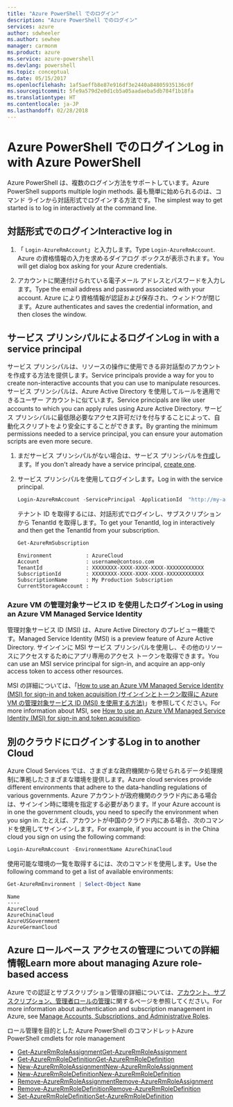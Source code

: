 ```yaml
---
title: "Azure PowerShell でのログイン"
description: "Azure PowerShell でのログイン"
services: azure
author: sdwheeler
ms.author: sewhee
manager: carmonm
ms.product: azure
ms.service: azure-powershell
ms.devlang: powershell
ms.topic: conceptual
ms.date: 05/15/2017
ms.openlocfilehash: 1af5aeffb8e87e916df3e2440a84805935136c0f
ms.sourcegitcommit: 5fe9a579d2e0d1cb5a05aadaeba5db784f1b18fa
ms.translationtype: HT
ms.contentlocale: ja-JP
ms.lasthandoff: 02/28/2018
---
```

# <a name="log-in-with-azure-powershell"></a><span data-ttu-id="60f58-103">Azure PowerShell でのログイン</span><span class="sxs-lookup"><span data-stu-id="60f58-103">Log in with Azure PowerShell</span></span>

<span data-ttu-id="60f58-104">Azure PowerShell は、複数のログイン方法をサポートしています。</span><span class="sxs-lookup"><span data-stu-id="60f58-104">Azure PowerShell supports multiple login methods.</span></span> <span data-ttu-id="60f58-105">最も簡単に始められるのは、コマンド ラインから対話形式でログインする方法です。</span><span class="sxs-lookup"><span data-stu-id="60f58-105">The simplest way to get started is to log in interactively at the command line.</span></span>

## <a name="interactive-log-in"></a><span data-ttu-id="60f58-106">対話形式でのログイン</span><span class="sxs-lookup"><span data-stu-id="60f58-106">Interactive log in</span></span>

1. <span data-ttu-id="60f58-107">「 `Login-AzureRmAccount`」と入力します。</span><span class="sxs-lookup"><span data-stu-id="60f58-107">Type `Login-AzureRmAccount`.</span></span> <span data-ttu-id="60f58-108">Azure の資格情報の入力を求めるダイアログ ボックスが表示されます。</span><span class="sxs-lookup"><span data-stu-id="60f58-108">You will get dialog box asking for your Azure credentials.</span></span>

2. <span data-ttu-id="60f58-109">アカウントに関連付けられている電子メール アドレスとパスワードを入力します。</span><span class="sxs-lookup"><span data-stu-id="60f58-109">Type the email address and password associated with your account.</span></span> <span data-ttu-id="60f58-110">Azure により資格情報が認証および保存され、ウィンドウが閉じます。</span><span class="sxs-lookup"><span data-stu-id="60f58-110">Azure authenticates and saves the credential information, and then closes the window.</span></span>

## <a name="log-in-with-a-service-principal"></a><span data-ttu-id="60f58-111">サービス プリンシパルによるログイン</span><span class="sxs-lookup"><span data-stu-id="60f58-111">Log in with a service principal</span></span>

<span data-ttu-id="60f58-112">サービス プリンシパルは、リソースの操作に使用できる非対話型のアカウントを作成する方法を提供します。</span><span class="sxs-lookup"><span data-stu-id="60f58-112">Service principals provide a way for you to create non-interactive accounts that you can use to manipulate resources.</span></span> <span data-ttu-id="60f58-113">サービス プリンシパルは、Azure Active Directory を使用してルールを適用できるユーザー アカウントに似ています。</span><span class="sxs-lookup"><span data-stu-id="60f58-113">Service principals are like user accounts to which you can apply rules using Azure Active Directory.</span></span> <span data-ttu-id="60f58-114">サービス プリンシパルに最低限必要なアクセス許可だけを付与することによって、自動化スクリプトをより安全にすることができます。</span><span class="sxs-lookup"><span data-stu-id="60f58-114">By granting the minimum permissions needed to a service principal, you can ensure your automation scripts are even more secure.</span></span>

1. <span data-ttu-id="60f58-115">まだサービス プリンシパルがない場合は、サービス プリンシパルを[作成](create-azure-service-principal-azureps.md)します。</span><span class="sxs-lookup"><span data-stu-id="60f58-115">If you don't already have a service principal, [create one](create-azure-service-principal-azureps.md).</span></span>

2. <span data-ttu-id="60f58-116">サービス プリンシパルを使用してログインします。</span><span class="sxs-lookup"><span data-stu-id="60f58-116">Log in with the service principal.</span></span>

    ```powershell
    Login-AzureRmAccount -ServicePrincipal -ApplicationId  "http://my-app" -Credential $pscredential -TenantId $tenantid
    ```

    <span data-ttu-id="60f58-117">テナント ID を取得するには、対話形式でログインし、サブスクリプションから TenantId を取得します。</span><span class="sxs-lookup"><span data-stu-id="60f58-117">To get your TenantId, log in interactively and then get the TenantId from your subscription.</span></span>

    ```powershell
    Get-AzureRmSubscription
    ```

    ```
    Environment           : AzureCloud
    Account               : username@contoso.com
    TenantId              : XXXXXXXX-XXXX-XXXX-XXXX-XXXXXXXXXXXX
    SubscriptionId        : XXXXXXXX-XXXX-XXXX-XXXX-XXXXXXXXXXXX
    SubscriptionName      : My Production Subscription
    CurrentStorageAccount :
    ```

### <a name="log-in-using-an-azure-vm-managed-service-identity"></a><span data-ttu-id="60f58-118">Azure VM の管理対象サービス ID を使用したログイン</span><span class="sxs-lookup"><span data-stu-id="60f58-118">Log in using an Azure VM Managed Service Identity</span></span>

<span data-ttu-id="60f58-119">管理対象サービス ID (MSI) は、Azure Active Directory のプレビュー機能です。</span><span class="sxs-lookup"><span data-stu-id="60f58-119">Managed Service Identity (MSI) is a preview feature of Azure Active Directory.</span></span> <span data-ttu-id="60f58-120">サインインに MSI サービス プリンシパルを使用し、その他のリソースにアクセスするためにアプリ専用のアクセス トークンを取得できます。</span><span class="sxs-lookup"><span data-stu-id="60f58-120">You can use an MSI service principal for sign-in, and acquire an app-only access token to access other resources.</span></span>

<span data-ttu-id="60f58-121">MSI の詳細については、「[How to use an Azure VM Managed Service Identity (MSI) for sign-in and token acquisition (サインインとトークン取得に Azure VM の管理対象サービス ID (MSI) を使用する方法)](/azure/active-directory/msi-how-to-get-access-token-using-msi)」を参照してください。</span><span class="sxs-lookup"><span data-stu-id="60f58-121">For more information about MSI, see [How to use an Azure VM Managed Service Identity (MSI) for sign-in and token acquisition](/azure/active-directory/msi-how-to-get-access-token-using-msi).</span></span>

## <a name="log-in-to-another-cloud"></a><span data-ttu-id="60f58-122">別のクラウドにログインする</span><span class="sxs-lookup"><span data-stu-id="60f58-122">Log in to another Cloud</span></span>

<span data-ttu-id="60f58-123">Azure Cloud Services では、さまざまな政府機関から発せられるデータ処理規制に準拠したさまざまな環境を提供します。</span><span class="sxs-lookup"><span data-stu-id="60f58-123">Azure cloud services provide different environments that adhere to the data-handling regulations of various governments.</span></span> <span data-ttu-id="60f58-124">Azure アカウントが政府機関のクラウド内にある場合は、サインイン時に環境を指定する必要があります。</span><span class="sxs-lookup"><span data-stu-id="60f58-124">If your Azure account is in one the government clouds, you need to specify the environment when you sign in.</span></span> <span data-ttu-id="60f58-125">たとえば、アカウントが中国のクラウド内にある場合、次のコマンドを使用してサインインします。</span><span class="sxs-lookup"><span data-stu-id="60f58-125">For example, if you account is in the China cloud you sign on using the following command:</span></span>

```powershell
Login-AzureRmAccount -EnvironmentName AzureChinaCloud
```

<span data-ttu-id="60f58-126">使用可能な環境の一覧を取得するには、次のコマンドを使用します。</span><span class="sxs-lookup"><span data-stu-id="60f58-126">Use the following command to get a list of available environments:</span></span>

```powershell
Get-AzureRmEnvironment | Select-Object Name
```

```
Name
----
AzureCloud
AzureChinaCloud
AzureUSGovernment
AzureGermanCloud
```

## <a name="learn-more-about-managing-azure-role-based-access"></a><span data-ttu-id="60f58-127">Azure ロールベース アクセスの管理についての詳細情報</span><span class="sxs-lookup"><span data-stu-id="60f58-127">Learn more about managing Azure role-based access</span></span>

<span data-ttu-id="60f58-128">Azure での認証とサブスクリプション管理の詳細については、[アカウント、サブスクリプション、管理者ロールの管理](/azure/active-directory/role-based-access-control-configure)に関するページを参照してください。</span><span class="sxs-lookup"><span data-stu-id="60f58-128">For more information about authentication and subscription management in Azure, see [Manage Accounts, Subscriptions, and Administrative Roles](/azure/active-directory/role-based-access-control-configure).</span></span>

<span data-ttu-id="60f58-129">ロール管理を目的とした Azure PowerShell のコマンドレット</span><span class="sxs-lookup"><span data-stu-id="60f58-129">Azure PowerShell cmdlets for role management</span></span>

* [<span data-ttu-id="60f58-130">Get-AzureRmRoleAssignment</span><span class="sxs-lookup"><span data-stu-id="60f58-130">Get-AzureRmRoleAssignment</span></span>](/powershell/module/AzureRM.Resources/Get-AzureRmRoleAssignment)
* [<span data-ttu-id="60f58-131">Get-AzureRmRoleDefinition</span><span class="sxs-lookup"><span data-stu-id="60f58-131">Get-AzureRmRoleDefinition</span></span>](/powershell/module/AzureRM.Resources/Get-AzureRmRoleDefinition)
* [<span data-ttu-id="60f58-132">New-AzureRmRoleAssignment</span><span class="sxs-lookup"><span data-stu-id="60f58-132">New-AzureRmRoleAssignment</span></span>](/powershell/module/AzureRM.Resources/New-AzureRmRoleAssignment)
* [<span data-ttu-id="60f58-133">New-AzureRmRoleDefinition</span><span class="sxs-lookup"><span data-stu-id="60f58-133">New-AzureRmRoleDefinition</span></span>](/powershell/module/AzureRM.Resources/New-AzureRmRoleDefinition)
* [<span data-ttu-id="60f58-134">Remove-AzureRmRoleAssignment</span><span class="sxs-lookup"><span data-stu-id="60f58-134">Remove-AzureRmRoleAssignment</span></span>](/powershell/module/AzureRM.Resources/Remove-AzureRmRoleAssignment)
* [<span data-ttu-id="60f58-135">Remove-AzureRmRoleDefinition</span><span class="sxs-lookup"><span data-stu-id="60f58-135">Remove-AzureRmRoleDefinition</span></span>](/powershell/module/AzureRM.Resources/Remove-AzureRmRoleDefinition)
* [<span data-ttu-id="60f58-136">Set-AzureRmRoleDefinition</span><span class="sxs-lookup"><span data-stu-id="60f58-136">Set-AzureRmRoleDefinition</span></span>](/powershell/moduel/AzureRM.Resources/Set-AzureRmRoleDefinition)
